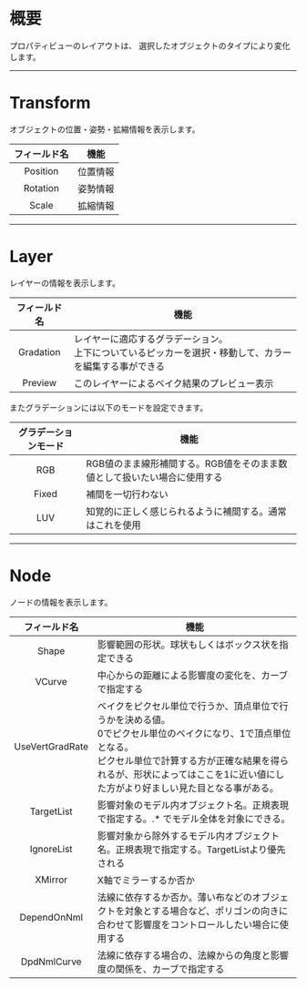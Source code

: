 
# 概要

プロパティビューのレイアウトは、
選択したオブジェクトのタイプにより変化します。

---

# Transform

オブジェクトの位置・姿勢・拡縮情報を表示します。

|  フィールド名  |  機能  |
| :----: | ---- |
|  Position  |  位置情報  |
|  Rotation  |  姿勢情報  |
|  Scale  |  拡縮情報  |

---

# Layer

レイヤーの情報を表示します。

|  フィールド名  |  機能  |
| :----: | ---- |
|  Gradation  |  レイヤーに適応するグラデーション。<br/>上下についているピッカーを選択・移動して、カラーを編集する事ができる  |
|  Preview  |  このレイヤーによるベイク結果のプレビュー表示  |

またグラデーションには以下のモードを設定できます。

|  グラデーションモード  |  機能  |
| :----: | ---- |
|  RGB  |  RGB値のまま線形補間する。RGB値をそのまま数値として扱いたい場合に使用する  |
|  Fixed  |  補間を一切行わない  |
|  LUV  |  知覚的に正しく感じられるように補間する。通常はこれを使用  |

---

# Node

ノードの情報を表示します。

|  フィールド名  |  機能  |
| :----: | ---- |
|  Shape  |  影響範囲の形状。球状もしくはボックス状を指定できる  |
|  VCurve  |  中心からの距離による影響度の変化を、カーブで指定する  |
|  UseVertGradRate  |  ベイクをピクセル単位で行うか、頂点単位で行うかを決める値。<br/>0でピクセル単位のベイクになり、1で頂点単位となる。<br/>ピクセル単位で計算する方が正確な結果を得られるが、形状によってはここを1に近い値にした方がより好ましい見た目となる事がある。  |
|  TargetList  |  影響対象のモデル内オブジェクト名。正規表現で指定する。.* でモデル全体を対象にできる。  |
|  IgnoreList  |  影響対象から除外するモデル内オブジェクト名。正規表現で指定する。TargetListより優先される  |
|  XMirror  |  X軸でミラーするか否か  |
|  DependOnNml  |  法線に依存するか否か。薄い布などのオブジェクトを対象とする場合など、ポリゴンの向きに合わせて影響度をコントロールしたい場合に使用する  |
|  DpdNmlCurve  |  法線に依存する場合の、法線からの角度と影響度の関係を、カーブで指定する  |



